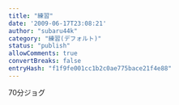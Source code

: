 ```yaml
---
title: "練習"
date: '2009-06-17T23:08:21'
author: "subaru44k"
category: "練習(デフォルト)"
status: "publish"
allowComments: true
convertBreaks: false
entryHash: "f1f9fe001cc1b2c0ae775bace21f4e88"
---
```

70分ジョグ
